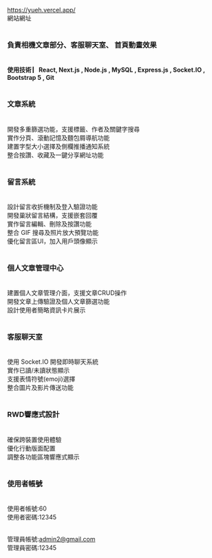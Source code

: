 https://yueh.vercel.app/ <br>
網站網址<br><br>

### 負責相機文章部分、客服聊天室、 首頁動畫效果<br><br>

**使用技術  ▏React, Next.js , Node.js , MySQL , Express.js ,  Socket.IO , Bootstrap 5 , Git** <br><br>

### 文章系統 <br><br>

開發多重篩選功能，支援標籤、作者及關鍵字搜尋<br>
實作分頁、滾動記憶及麵包屑導航功能<br>
建置字型大小選擇及側欄推播通知系統<br>
整合按讚、收藏及一鍵分享網址功能<br><br>


### 留言系統 <br><br>

設計留言收折機制及登入驗證功能<br>
開發巢狀留言結構，支援嵌套回覆<br>
實作留言編輯、刪除及按讚功能<br>
整合 GIF 搜尋及照片放大預覽功能<br>
優化留言區UI，加入用戶頭像顯示<br><br>


### 個人文章管理中心 <br><br>

建置個人文章管理介面，支援文章CRUD操作<br>
開發文章上傳驗證及個人文章篩選功能<br>
設計使用者簡略資訊卡片展示<br><br>


### 客服聊天室<br><br>

使用 Socket.IO 開發即時聊天系統<br>
實作已讀/未讀狀態顯示<br>
支援表情符號(emoji)選擇<br>
整合圖片及影片傳送功能<br><br>


### RWD響應式設計<br><br>

確保跨裝置使用體驗<br>
優化行動版面配置<br>
調整各功能區塊響應式顯示<br><br>

### 使用者帳號<br><br>

使用者帳號:60<br>
使用者密碼:12345<br><br>


管理員帳號:admin2@gmail.com<br>
管理員密碼:12345<br><br>
